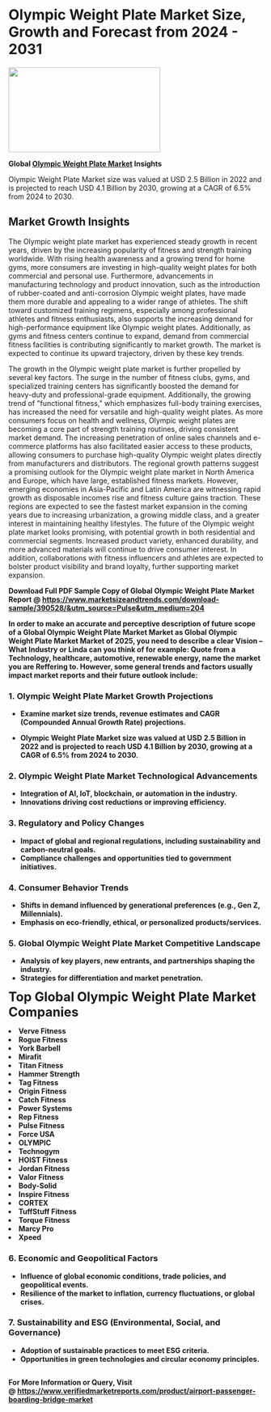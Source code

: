 <H1>Olympic Weight Plate Market Size, Growth and Forecast from 2024 - 2031</H1><img class="aligncenter size-medium wp-image-584254" src="https://thirdeyenews.in/wp-content/uploads/2024/09/Global-Market-Research-300x168.jpeg" alt="" width="300" height="168" /><p><strong>Global&nbsp;<a href="https://www.marketsizeandtrends.com/download-sample/390528/&amp;utm_source=Pulse&amp;utm_medium=204">Olympic Weight Plate Market</a> Insights</strong></p><p>Olympic Weight Plate Market size was valued at USD 2.5 Billion in 2022 and is projected to reach USD 4.1 Billion by 2030, growing at a CAGR of 6.5% from 2024 to 2030.</p><p><h2>Market Growth Insights</h2> <p>The Olympic weight plate market has experienced steady growth in recent years, driven by the increasing popularity of fitness and strength training worldwide. With rising health awareness and a growing trend for home gyms, more consumers are investing in high-quality weight plates for both commercial and personal use. Furthermore, advancements in manufacturing technology and product innovation, such as the introduction of rubber-coated and anti-corrosion Olympic weight plates, have made them more durable and appealing to a wider range of athletes. The shift toward customized training regimens, especially among professional athletes and fitness enthusiasts, also supports the increasing demand for high-performance equipment like Olympic weight plates. Additionally, as gyms and fitness centers continue to expand, demand from commercial fitness facilities is contributing significantly to market growth. The market is expected to continue its upward trajectory, driven by these key trends. </p> <p><strong></strong></p> <p>The growth in the Olympic weight plate market is further propelled by several key factors. The surge in the number of fitness clubs, gyms, and specialized training centers has significantly boosted the demand for heavy-duty and professional-grade equipment. Additionally, the growing trend of "functional fitness," which emphasizes full-body training exercises, has increased the need for versatile and high-quality weight plates. As more consumers focus on health and wellness, Olympic weight plates are becoming a core part of strength training routines, driving consistent market demand. The increasing penetration of online sales channels and e-commerce platforms has also facilitated easier access to these products, allowing consumers to purchase high-quality Olympic weight plates directly from manufacturers and distributors. The regional growth patterns suggest a promising outlook for the Olympic weight plate market in North America and Europe, which have large, established fitness markets. However, emerging economies in Asia-Pacific and Latin America are witnessing rapid growth as disposable incomes rise and fitness culture gains traction. These regions are expected to see the fastest market expansion in the coming years due to increasing urbanization, a growing middle class, and a greater interest in maintaining healthy lifestyles. The future of the Olympic weight plate market looks promising, with potential growth in both residential and commercial segments. Increased product variety, enhanced durability, and more advanced materials will continue to drive consumer interest. In addition, collaborations with fitness influencers and athletes are expected to bolster product visibility and brand loyalty, further supporting market expansion.</p> <p><strong></p><p><span class=""><strong>Download Full PDF Sample Copy of Global Olympic Weight Plate Market Report</strong> @ <a href="https://www.marketsizeandtrends.com/download-sample/390528/&amp;utm_source=Pulse&amp;utm_medium=204" target="_blank">https://www.marketsizeandtrends.com/download-sample/390528/&amp;utm_source=Pulse&amp;utm_medium=204</a></span></p><p>In order to make an accurate and perceptive description of future scope of a Global&nbsp;Olympic Weight Plate Market Market as Global&nbsp;Olympic Weight Plate Market Market of 2025, you need to describe a clear Vision &ndash; What Industry or Linda can you think of for example: Quote from a Technology, healthcare, automotive, renewable energy, name the market you are Reffering to. However, some general trends and factors usually impact market reports and their future outlook include:</p><h3>1.&nbsp;<strong>Olympic Weight Plate Market Growth Projections</strong></h3><ul><li>Examine market size trends, revenue estimates and CAGR (Compounded Annual Growth Rate) projections.</li><li><p>Olympic Weight Plate Market size was valued at USD 2.5 Billion in 2022 and is projected to reach USD 4.1 Billion by 2030, growing at a CAGR of 6.5% from 2024 to 2030.</p></li></ul><h3>2.&nbsp;<strong>Olympic Weight Plate Market Technological Advancements</strong></h3><ul><li>Integration of AI, IoT, blockchain, or automation in the industry.</li><li>Innovations driving cost reductions or improving efficiency.</li></ul><h3>3.&nbsp;<strong>Regulatory and Policy Changes</strong></h3><ul><li>Impact of global and regional regulations, including sustainability and carbon-neutral goals.</li><li>Compliance challenges and opportunities tied to government initiatives.</li></ul><h3>4.&nbsp;<strong>Consumer Behavior Trends</strong></h3><ul><li>Shifts in demand influenced by generational preferences (e.g., Gen Z, Millennials).</li><li>Emphasis on eco-friendly, ethical, or personalized products/services.</li></ul><h3>5.&nbsp;<strong>Global Olympic Weight Plate Market Competitive Landscape</strong></h3><ul><li>Analysis of key players, new entrants, and partnerships shaping the industry.</li><li>Strategies for differentiation and market penetration.</li></ul><p data-pm-slice="1 1 []"><span style="color: inherit; font-family: inherit; font-size: 25px;">Top Global Olympic Weight Plate Market Companies</span></p><div class="" data-test-id=""><p><li>Verve Fitness</li><li> Rogue Fitness</li><li> York Barbell</li><li> Mirafit</li><li> Titan Fitness</li><li> Hammer Strength</li><li> Tag Fitness</li><li> Origin Fitness</li><li> Catch Fitness</li><li> Power Systems</li><li> Rep Fitness</li><li> Pulse Fitness</li><li> Force USA</li><li> OLYMPIC</li><li> Technogym</li><li> HOIST Fitness</li><li> Jordan Fitness</li><li> Valor Fitness</li><li> Body-Solid</li><li> Inspire Fitness</li><li> CORTEX</li><li> TuffStuff Fitness</li><li> Torque Fitness</li><li> Marcy Pro</li><li> Xpeed</li></p></div><h3>6.&nbsp;<strong>Economic and Geopolitical Factors</strong></h3><ul><li>Influence of global economic conditions, trade policies, and geopolitical events.</li><li>Resilience of the market to inflation, currency fluctuations, or global crises.</li></ul><h3>7.&nbsp;<strong>Sustainability and ESG (Environmental, Social, and Governance)</strong></h3><ul><li>Adoption of sustainable practices to meet ESG criteria.</li><li>Opportunities in green technologies and circular economy principles.</li></ul><h2><strong style="font-size: 14px;">For More Information or Query, Visit @&nbsp;</strong><a style="background-color: #ffffff; font-size: 14px;" href="https://www.marketsizeandtrends.com/report/olympic-weight-plate-market/" target="_blank">https://www.verifiedmarketreports.com/product/airport-passenger-boarding-bridge-market</a></h2>
